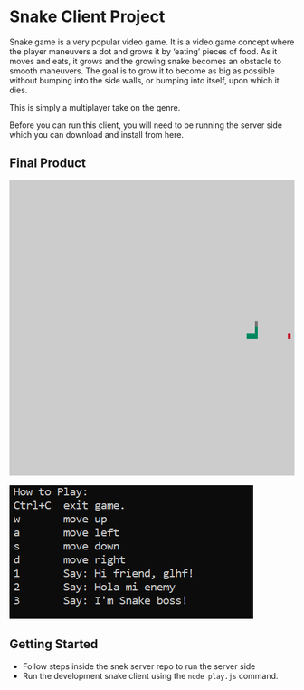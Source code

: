 # Snake Client Project

Snake game is a very popular video game. It is a video game concept where the player maneuvers a dot and grows it by ‘eating’ pieces of food. As it moves and eats, it grows and the growing snake becomes an obstacle to smooth maneuvers. The goal is to grow it to become as big as possible without bumping into the side walls, or bumping into itself, upon which it dies.

This is simply a multiplayer take on the genre.

Before you can run this client, you will need to be running the server side which you can download and install from here. 

## Final Product

![GameImage](/SnakeGame.PNG)

![ControlsImage](/SnakeInstructions.PNG)


## Getting Started

- Follow steps inside the snek server repo to run the server side
- Run the development snake client using the `node play.js` command.